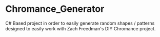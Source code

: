 # Chromance_Generator

C# Based project in order to easily generate random shapes / patterns designed to easily work with Zach Freedman's DIY Chromance project.